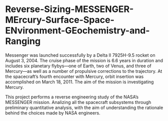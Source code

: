 # Reverse-Sizing-MESSENGER-MErcury-Surface-Space-ENvironment-GEochemistry-and-Ranging

Messenger was launched successfully by a Delta II 7925H-9.5 rocket on August 3, 2004. The cruise phase of
the mission is 6.6 years in duration and includes six planetary flybys—one of Earth, two of Venus, and three of
Mercury—as well as a number of propulsive corrections to the trajectory. At the spacecraft’s fourth encounter with
Mercury, orbit insertion was accomplished on March 18, 2011. The aim of the mission is investigating Mercury.

This project performs a reverse engineering study of the NASA’s MESSENGER mission. Analizing all the spacecraft subsystems through preliminary quantitative analysis, with the aim of understanding the rationale behind the choices made by NASA engineers.

